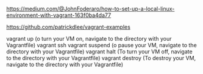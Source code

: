 https://medium.com/@JohnFoderaro/how-to-set-up-a-local-linux-environment-with-vagrant-163f0ba4da77


https://github.com/patrickdlee/vagrant-examples




vagrant up (o turn your VM on, navigate to the directory with your Vagrantfile)
vagrant ssh
vagrant suspend (o pause your VM, navigate to the directory with your Vagrantfile)
vagrant halt (To turn your VM off, navigate to the directory with your Vagrantfile)
vagrant destroy (To destroy your VM, navigate to the directory with your Vagrantfile)